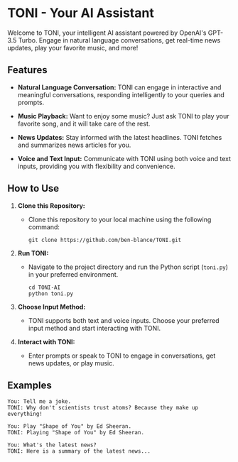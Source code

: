 # TONI - Your AI Assistant

Welcome to TONI, your intelligent AI assistant powered by OpenAI's GPT-3.5 Turbo. Engage in natural language conversations, get real-time news updates, play your favorite music, and more!

## Features

- **Natural Language Conversation:** TONI can engage in interactive and meaningful conversations, responding intelligently to your queries and prompts.

- **Music Playback:** Want to enjoy some music? Just ask TONI to play your favorite song, and it will take care of the rest.

- **News Updates:** Stay informed with the latest headlines. TONI fetches and summarizes news articles for you.

- **Voice and Text Input:** Communicate with TONI using both voice and text inputs, providing you with flexibility and convenience.

## How to Use

1. **Clone this Repository:**
   - Clone this repository to your local machine using the following command:
     ```
     git clone https://github.com/ben-blance/TONI.git
     ```

2. **Run TONI:**
   - Navigate to the project directory and run the Python script (`toni.py`) in your preferred environment.
     ```
     cd TONI-AI
     python toni.py
     ```

3. **Choose Input Method:**
   - TONI supports both text and voice inputs. Choose your preferred input method and start interacting with TONI.

4. **Interact with TONI:**
   - Enter prompts or speak to TONI to engage in conversations, get news updates, or play music.

## Examples

```plaintext
You: Tell me a joke.
TONI: Why don't scientists trust atoms? Because they make up everything!

You: Play "Shape of You" by Ed Sheeran.
TONI: Playing "Shape of You" by Ed Sheeran.

You: What's the latest news?
TONI: Here is a summary of the latest news...

